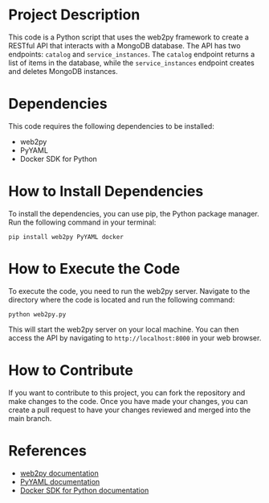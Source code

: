 # Project Description

This code is a Python script that uses the web2py framework to create a RESTful API that interacts with a MongoDB database. The API has two endpoints: `catalog` and `service_instances`. The `catalog` endpoint returns a list of items in the database, while the `service_instances` endpoint creates and deletes MongoDB instances.

# Dependencies

This code requires the following dependencies to be installed:

- web2py
- PyYAML
- Docker SDK for Python

# How to Install Dependencies

To install the dependencies, you can use pip, the Python package manager. Run the following command in your terminal:

```
pip install web2py PyYAML docker
```

# How to Execute the Code

To execute the code, you need to run the web2py server. Navigate to the directory where the code is located and run the following command:

```
python web2py.py
```

This will start the web2py server on your local machine. You can then access the API by navigating to `http://localhost:8000` in your web browser.

# How to Contribute

If you want to contribute to this project, you can fork the repository and make changes to the code. Once you have made your changes, you can create a pull request to have your changes reviewed and merged into the main branch.

# References

- [web2py documentation](http://www.web2py.com/books/default/chapter/29/01/introduction)
- [PyYAML documentation](https://pyyaml.org/wiki/PyYAMLDocumentation)
- [Docker SDK for Python documentation](https://docker-py.readthedocs.io/en/stable/)